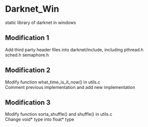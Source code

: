 # Darknet_Win
static library of darknet in windows

## Modification 1
Add third party header files into darknet/include, including pthread.h sched.h semaphore.h

## Modification 2
Modify function what_time_is_it_now() in utils.c</br>
Comment previous implementation and add new implementation

## Modification 3
Modify function sorta_shuffle() and shuffle() in utils.c</br>
Change void* type into float* type
